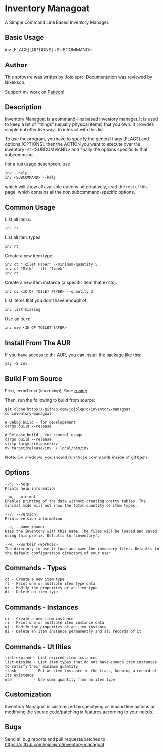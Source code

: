 # Inventory Managoat
A Simple Command Line Based Inventory Manager.

## Basic Usage
inv [FLAGS] [OPTIONS] \<SUBCOMMAND\>

## Author
This software was written by Jojolepro. Documentation was reviewed by Nikekson.

Support my work on [Patreon](https://www.patreon.com/jojolepro)!

## Description
Inventory Managoat is a command-line based inventory manager.
It is used to keep a list of "things" (usually physical items) that you own.
It provides simple but effective ways to interact with this list.

To use the program, you have to specify the general flags [FLAGS] and options [OPTIONS],
then the ACTION you want to execute over the inventory list \<SUBCOMMAND\>
and finally the options specific to that subcommand.

For a full usage description, use
```
inv --help
inv <SUBCOMMAND> --help
```
which will show all available options. Alternatively, read the rest of this page, which contains all the non subcommand-specific options.

## Common Usage

List all items:
```
inv ri
```

List all item types:
```
inv rt
```

Create a new item type:
```
inv ct "Toilet Paper" --minimum-quantity 5
inv ct "Milk" --ttl "1week"
inv rt
```

Create a new item instance (a specific item that exists).
```
inv ci <ID OF TOILET PAPER> --quantity 3
```

List items that you don't have enough of:
```
inv list-missing
```

Use an item:
```
inv use <ID OF TOILET PAPER>
```

## Install From The AUR
If you have access to the AUR, you can install the package like this:
```
yay -S inv
```

## Build From Source
First, install rust (via rustup). See: [rustup](https://rustup.rs/)

Then, run the following to build from source:
```
git clone https://github.com/jojolepro/inventory-managoat
cd inventory-managoat

# Debug build - for developement
cargo build --release

# Release build - for general usage
cargo build --release
strip target/release/inv
mv target/release/inv ~/.local/bin/inv
```

Note: On windows, you should run those commands inside of [git bash](https://gitforwindows.org/)

## Options
```
--h, --help
Prints help information

--m, --minimal
Enables printing of the data without creating pretty tables. The minimal mode will not show the total quantity of item types.

--V, --version
Prints version information

--n, --name <name>
Uses the inventory with this name. The files will be loaded and saved using this prefix. Defaults to "inventory".

--w, --workdir <workdir>
The directory to use to load and save the inventory files. Defaults to the default configuration directory of your user
```

## Commands - Types

```
ct - Create a new item type
rt - Print one or multiple item type data
ut - Modify the properties of an item type
dt - Delete an item type
```

## Commands - Instances

```
ci - Create a new item instance
ri - Print one or multiple item instance data
ui - Modify the properties of an item instance
di - Delete an item instance permanently and all records of it
```

## Commands - Utilities

```
list-expired - List expired item instances
list-missing - List item types that do not have enough item instances to satisfy their minimum quantity
trash        - Put an item instance in the trash, keeping a record of its existence
use          - Use some quantity from an item type
```

## Customization
Inventory Managoat is customized by specifying command line options or modifying the source code/patching in features according to your needs.

## Bugs
Send all bug reports and pull requests/patches to https://github.com/jojolepro/inventory-managoat


